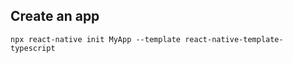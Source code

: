 


## Create an app

```
npx react-native init MyApp --template react-native-template-typescript
```
